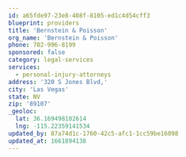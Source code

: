 ```yaml
---
id: a65fde97-23e8-408f-8105-ed1c4d54cff3
blueprint: providers
title: 'Bernstein & Poisson'
org_name: 'Bernstein & Poisson'
phone: 702-996-8199
sponsored: false
category: legal-services
services:
  - personal-injury-attorneys
address: '320 S Jones Blvd,'
city: 'Las Vegas'
state: NV
zip: '89107'
_geoloc:
  lat: 36.169498102614
  lng: -115.22359141534
updated_by: 87a74d1c-1760-42c5-afc1-1cc59be16098
updated_at: 1661894138
---
```

